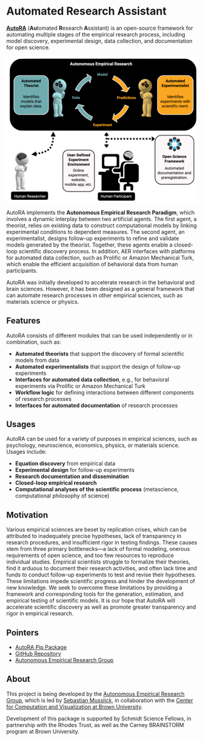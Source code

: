 # Automated Research Assistant

<b>[AutoRA](https://pypi.org/project/autora/)</b> (<b>Au</b>tomated <b>R</b>esearch <b>A</b>ssistant) is an open-source framework for 
automating multiple stages of the empirical research process, including model discovery, experimental design, data collection, and documentation for open science.

![Autonomous Empirical Research Paradigm](overview.png)

AutoRA implements the <b>Autonomous Empirical Research Paradigm</b>, which involves a dynamic interplay 
between two artificial agents. ​The first agent, a theorist, relies on existing data to construct 
computational models by linking experimental conditions to dependent measures. The second agent, an 
experimentalist, designs follow-up experiments to refine and validate models generated by the theorist. 
Together, these agents enable a closed-loop scientific discovery process. In addition, AER interfaces 
with platforms for automated data collection, such as Prolific or Amazon Mechanical Turk, which enable 
the efficient acquisition of behavioral data from human participants.  

AutoRA was initially developed to accelerate research in the behavioral and brain sciences. 
However, it has been designed as a general framework that can automate research processes in
other empirical sciences, such as materials science or physics.

## Features

AutoRA consists of different modules that can be used independently or in combination, such as:

- <b>Automated theorists</b> that support the discovery of formal scientific models from data
- <b>Automated experimentalists</b> that support the design of follow-up experiments
- <b>Interfaces for automated data collection</b>, e.g., for behavioral experiments via Prolific or Amazon Mechanical Turk
- <b>Workflow logic</b> for defining interactions between different components of research processes
- <b>Interfaces for automated documentation</b> of research processes

## Usages

AutoRA can be used for a variety of purposes in empirical sciences, such as psychology, 
neuroscience, economics, physics, or materials science. Usages include:

- <b>Equation discovery</b> from empirical data
- <b>Experimental design</b> for follow-up experiments
- <b>Research documentation and dissemination</b>
- <b>Closed-loop empirical research</b>
- <b>Computational analyses of the scientific process</b> (metascience, computational philosophy of science)

## Motivation

Various empirical sciences are beset by replication crises, 
which can be attributed to inadequately precise hypotheses, lack of transparency
in research procedures, and insufficient rigor in testing findings. These causes
stem from three primary bottlenecks—a lack of formal modeling, onerous
 requirements of open science, and too few resources to reproduce 
individual studies. Empirical scientists struggle to formalize their 
theories, find it arduous to document their research activities, and often lack 
time and funds to conduct follow-up experiments to test and revise their
hypotheses. These limitations impede scientific progress and hinder
the development of new knowledge. We seek to overcome these limitations by providing
a framework and corresponding tools for the generation, estimation, and empirical testing of scientific models. 
It is our hope that AutoRA will accelerate scientific discovery 
as well as promote greater transparency and rigor in empirical research.

## Pointers

- [AutoRA Pip Package](https://pypi.org/project/autora/)
- [GitHub Repository](https://github.com/AutoResearch/autora)
- [Autonomous Empirical Research Group](http://www.empiricalresearch.ai)

## About

This project is being developed by the [Autonomous Empirical Research Group](https://musslick.github.io/AER_website/Research.html), which is led by [Sebastian Musslick](https://smusslick.com), in collaboration with the [Center for Computation and Visualization at Brown University](https://ccv.brown.edu).

Development of this package is supported by Schmidt Science Fellows, in partnership with the Rhodes Trust, as well as the Carney BRAINSTORM program at Brown University.


